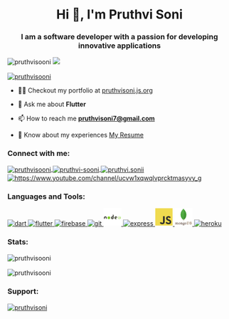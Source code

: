 <h1 align="center">Hi 👋, I'm Pruthvi Soni</h1>
<h3 align="center">I am a software developer with a passion for developing innovative applications</h3>

<p align="left"> 
  <img src="https://komarev.com/ghpvc/?username=pruthvisooni&label=Profile%20views&color=0e75b6&style=flat" alt="pruthvisooni" /> 
  <img src="https://wakatime.com/badge/user/d4b6a03f-d30d-44ff-8e42-427244fd00ce.svg"/>
</p>

<p align="left"> 
  <a href="https://github.com/ryo-ma/github-profile-trophy">
    <img align="center" src="https://github-profile-trophy.vercel.app/?username=pruthvisooni&theme=onedark&margin-w=10&margin-h=10" alt="pruthvisooni"/>
  </a>
</p>

- 👨‍💻 Checkout my portfolio at [pruthvisoni.js.org](https://pruthvisoni.js.org/)

- 💬 Ask me about **Flutter**

- 📫 How to reach me **pruthvisoni7@gmail.com**

- 📄 Know about my experiences [My Resume](https://shorturl.at/opzX6)

<h3 align="left">Connect with me:</h3>
  <p align="left">
    <a href="https://twitter.com/pruthvisooni" target="blank">
      <img align="center" src="https://raw.githubusercontent.com/rahuldkjain/github-profile-readme-generator/master/src/images/icons/Social/twitter.svg" alt="pruthvisooni" height="30" width="40" />
    </a>
    <a href="https://linkedin.com/in/pruthvi-sooni" target="blank">
      <img align="center" src="https://raw.githubusercontent.com/rahuldkjain/github-profile-readme-generator/master/src/images/icons/Social/linked-in-alt.svg" alt="pruthvi-sooni" height="30" width="40" />
    </a>
    <a href="https://instagram.com/pruthvi.sonii" target="blank">
      <img align="center" src="https://raw.githubusercontent.com/rahuldkjain/github-profile-readme-generator/master/src/images/icons/Social/instagram.svg" alt="pruthvi.sonii" height="30" width="40" />
    </a>
    <a href="https://www.youtube.com/c/https://www.youtube.com/channel/ucvw1xqwqlvprcktmasyvy_g" target="blank">
      <img align="center" src="https://raw.githubusercontent.com/rahuldkjain/github-profile-readme-generator/master/src/images/icons/Social/youtube.svg" alt="https://www.youtube.com/channel/ucvw1xqwqlvprcktmasyvy_g" height="30" width="40" />
    </a>
  </p>


<h3 align="left">Languages and Tools:</h3>
  <p align="left"> 
    <a href="https://dart.dev" target="_blank"> 
      <img src="https://www.vectorlogo.zone/logos/dartlang/dartlang-icon.svg" alt="dart" width="40" height="40"/> 
    </a> 
    <a href="https://flutter.dev" target="_blank"> 
      <img src="https://www.vectorlogo.zone/logos/flutterio/flutterio-icon.svg" alt="flutter" width="40" height="40"/> 
    </a>
    <a href="https://firebase.google.com/" target="_blank">
     <img src="https://www.vectorlogo.zone/logos/firebase/firebase-icon.svg" alt="firebase" width="40" height="40"/> 
    </a> 
    <a href="https://git-scm.com/" target="_blank"> 
      <img src="https://www.vectorlogo.zone/logos/git-scm/git-scm-icon.svg" alt="git" width="40" height="40"/> 
    </a> 
    <a href="https://nodejs.org" target="_blank"> 
      <img src="https://raw.githubusercontent.com/devicons/devicon/master/icons/nodejs/nodejs-original-wordmark.svg" alt="nodejs" width="40" height="40"/> 
    </a> 
    <a href="https://expressjs.com" target="_blank"> 
      <img src="https://assets.website-files.com/61ca3f775a79ec5f87fcf937/6202fcdee5ee8636a145a41b_1234.png" alt="express" width="40" height="40"/> 
    </a> 
    <a href="https://developer.mozilla.org/en-US/docs/Web/JavaScript" target="_blank"> 
      <img src="https://raw.githubusercontent.com/devicons/devicon/master/icons/javascript/javascript-original.svg" alt="javascript" width="40" height="40"/> 
    </a> 
    <a href="https://www.mongodb.com/" target="_blank"> 
      <img src="https://raw.githubusercontent.com/devicons/devicon/master/icons/mongodb/mongodb-original-wordmark.svg" alt="mongodb" width="40" height="40"/> 
    </a> 
    <a href="https://heroku.com" target="_blank"> 
      <img src="https://www.vectorlogo.zone/logos/heroku/heroku-icon.svg" alt="heroku" width="40" height="40"/> 
    </a> 
  </p>

<!--START_SECTION:waka-->

<!--END_SECTION:waka-->
<h3 align="left">Stats:</h3>
  <div class="row">
    <p>
      <img align="center" src="https://github-readme-stats.vercel.app/api?username=pruthvisooni&show_icons=true&locale=en" alt="pruthvisooni" />
    </p>
    <p>
      <img align="center" src="https://github-readme-streak-stats.herokuapp.com/?user=pruthvisooni&" alt="pruthvisooni" />
    </p>
  </div>


<h3 align="left">Support:</h3>
  <p>
    <a href="https://www.buymeacoffee.com/pruthvisoni"> 
      <img align="center" src="https://cdn.buymeacoffee.com/buttons/v2/default-yellow.png" height="50" width="210" alt="pruthvisoni" />
    </a>
  </p>
<br>
<br>
